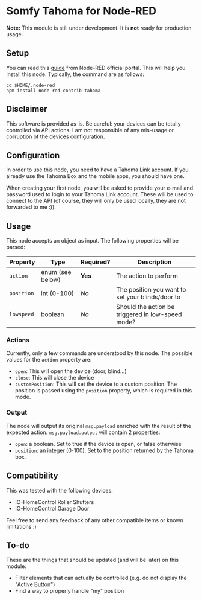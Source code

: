 # Somfy Tahoma for Node-RED

**Note:** This module is still under development. It is **not** ready for production usage.

## Setup

You can read this [guide](https://nodered.org/docs/getting-started/adding-nodes) from Node-RED official portal. This will help you install this node. Typically, the command are as follows:

	cd $HOME/.node-red
	npm install node-red-contrib-tahoma

## Disclaimer
This software is provided as-is. Be careful: your devices can be totally controlled via API actions. I am not responsible of any mis-usage or corruption of the devices configuration.

## Configuration

In order to use this node, you need to have a Tahoma Link account. If you already use the Tahoma Box and the mobile apps, you should have one.

When creating your first node, you will be asked to provide your e-mail and password used to login to your Tahoma Link account. These will be used to connect to the API (of course, they will only be used locally, they are not forwarded to me :)).

## Usage

This node accepts an object as input. The following properties will be parsed:

| Property | Type | Required? | Description |
| -------- | ---- | --------- | ----------- |
| `action` | enum (see below) | **Yes** | The action to perform |
| `position` | int (0-100) | *No* | The position you want to set your blinds/door to |
| `lowspeed` | boolean | *No* | Should the action be triggered in low-speed mode? |

### Actions

Currently, only a few commands are understood by this node. The possible values for the `action` property are:

* `open`: This will open the device (door, blind...)
* `close`: This will close the device
* `customPosition`: This will set the device to a custom position. The position is passed using the `position` property, which is required in this mode.

### Output

The node will output its original `msg.payload` enriched with the result of the expected action. `msg.payload.output` will contain 2 properties:

* `open`: a boolean. Set to true if the device is open, or false otherwise
* `position`: an integer (0-100). Set to the position returned by the Tahoma box.

## Compatibility

This was tested with the following devices:

* IO-HomeControl Roller Shutters
* IO-HomeControl Garage Door

Feel free to send any feedback of any other compatible items or known limitations :)

## To-do

These are the things that should be updated (and will be later) on this module:

* Filter elements that can actually be controlled (e.g. do not display the "Active Button")
* Find a way to properly handle "my" position
